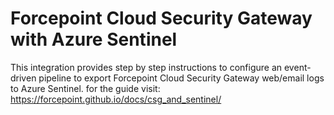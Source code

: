 # Forcepoint Cloud Security Gateway with Azure Sentinel

This integration provides step by step instructions to configure an
event-driven pipeline to export Forcepoint Cloud Security Gateway
web/email logs to Azure Sentinel. for the guide visit: <https://forcepoint.github.io/docs/csg_and_sentinel/>